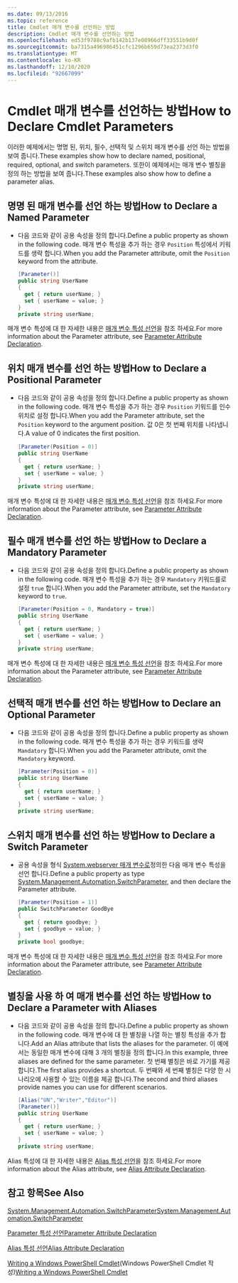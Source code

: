 ```yaml
---
ms.date: 09/13/2016
ms.topic: reference
title: Cmdlet 매개 변수를 선언하는 방법
description: Cmdlet 매개 변수를 선언하는 방법
ms.openlocfilehash: ed53f9788c9afb142b137e08966dff33551b9d0f
ms.sourcegitcommit: ba7315a496986451cfc1296b659d73ea2373d3f0
ms.translationtype: MT
ms.contentlocale: ko-KR
ms.lasthandoff: 12/10/2020
ms.locfileid: "92667099"
---
```

# <a name="how-to-declare-cmdlet-parameters"></a><span data-ttu-id="8f7dd-103">Cmdlet 매개 변수를 선언하는 방법</span><span class="sxs-lookup"><span data-stu-id="8f7dd-103">How to Declare Cmdlet Parameters</span></span>

<span data-ttu-id="8f7dd-104">이러한 예제에서는 명명 된, 위치, 필수, 선택적 및 스위치 매개 변수를 선언 하는 방법을 보여 줍니다.</span><span class="sxs-lookup"><span data-stu-id="8f7dd-104">These examples show how to declare named, positional, required, optional, and switch parameters.</span></span> <span data-ttu-id="8f7dd-105">또한이 예제에서는 매개 변수 별칭을 정의 하는 방법을 보여 줍니다.</span><span class="sxs-lookup"><span data-stu-id="8f7dd-105">These examples also show how to define a parameter alias.</span></span>

## <a name="how-to-declare-a-named-parameter"></a><span data-ttu-id="8f7dd-106">명명 된 매개 변수를 선언 하는 방법</span><span class="sxs-lookup"><span data-stu-id="8f7dd-106">How to Declare a Named Parameter</span></span>

- <span data-ttu-id="8f7dd-107">다음 코드와 같이 공용 속성을 정의 합니다.</span><span class="sxs-lookup"><span data-stu-id="8f7dd-107">Define a public property as shown in the following code.</span></span> <span data-ttu-id="8f7dd-108">매개 변수 특성을 추가 하는 경우 `Position` 특성에서 키워드를 생략 합니다.</span><span class="sxs-lookup"><span data-stu-id="8f7dd-108">When you add the Parameter attribute, omit the `Position` keyword from the attribute.</span></span>

    ```csharp
    [Parameter()]
    public string UserName
    {
      get { return userName; }
      set { userName = value; }
    }
    private string userName;
    ```

<span data-ttu-id="8f7dd-109">매개 변수 특성에 대 한 자세한 내용은 [매개 변수 특성 선언](./parameter-attribute-declaration.md)을 참조 하세요.</span><span class="sxs-lookup"><span data-stu-id="8f7dd-109">For more information about the Parameter attribute, see [Parameter Attribute Declaration](./parameter-attribute-declaration.md).</span></span>

## <a name="how-to-declare-a-positional-parameter"></a><span data-ttu-id="8f7dd-110">위치 매개 변수를 선언 하는 방법</span><span class="sxs-lookup"><span data-stu-id="8f7dd-110">How to Declare a Positional Parameter</span></span>

- <span data-ttu-id="8f7dd-111">다음 코드와 같이 공용 속성을 정의 합니다.</span><span class="sxs-lookup"><span data-stu-id="8f7dd-111">Define a public property as shown in the following code.</span></span> <span data-ttu-id="8f7dd-112">매개 변수 특성을 추가 하는 경우 `Position` 키워드를 인수 위치로 설정 합니다.</span><span class="sxs-lookup"><span data-stu-id="8f7dd-112">When you add the Parameter attribute, set the `Position` keyword to the argument position.</span></span> <span data-ttu-id="8f7dd-113">값 0은 첫 번째 위치를 나타냅니다.</span><span class="sxs-lookup"><span data-stu-id="8f7dd-113">A value of 0 indicates the first position.</span></span>

    ```csharp
    [Parameter(Position = 0)]
    public string UserName
    {
      get { return userName; }
      set { userName = value; }
    }
    private string userName;
    ```

<span data-ttu-id="8f7dd-114">매개 변수 특성에 대 한 자세한 내용은 [매개 변수 특성 선언](./parameter-attribute-declaration.md)을 참조 하세요.</span><span class="sxs-lookup"><span data-stu-id="8f7dd-114">For more information about the Parameter attribute, see [Parameter Attribute Declaration](./parameter-attribute-declaration.md).</span></span>

## <a name="how-to-declare-a-mandatory-parameter"></a><span data-ttu-id="8f7dd-115">필수 매개 변수를 선언 하는 방법</span><span class="sxs-lookup"><span data-stu-id="8f7dd-115">How to Declare a Mandatory Parameter</span></span>

- <span data-ttu-id="8f7dd-116">다음 코드와 같이 공용 속성을 정의 합니다.</span><span class="sxs-lookup"><span data-stu-id="8f7dd-116">Define a public property as shown in the following code.</span></span> <span data-ttu-id="8f7dd-117">매개 변수 특성을 추가 하는 경우 `Mandatory` 키워드를로 설정 `true` 합니다.</span><span class="sxs-lookup"><span data-stu-id="8f7dd-117">When you add the Parameter attribute, set the `Mandatory` keyword to `true`.</span></span>

    ```csharp
    [Parameter(Position = 0, Mandatory = true)]
    public string UserName
    {
      get { return userName; }
      set { userName = value; }
    }
    private string userName;
    ```

<span data-ttu-id="8f7dd-118">매개 변수 특성에 대 한 자세한 내용은 [매개 변수 특성 선언](./parameter-attribute-declaration.md)을 참조 하세요.</span><span class="sxs-lookup"><span data-stu-id="8f7dd-118">For more information about the Parameter attribute, see [Parameter Attribute Declaration](./parameter-attribute-declaration.md).</span></span>

## <a name="how-to-declare-an-optional-parameter"></a><span data-ttu-id="8f7dd-119">선택적 매개 변수를 선언 하는 방법</span><span class="sxs-lookup"><span data-stu-id="8f7dd-119">How to Declare an Optional Parameter</span></span>

- <span data-ttu-id="8f7dd-120">다음 코드와 같이 공용 속성을 정의 합니다.</span><span class="sxs-lookup"><span data-stu-id="8f7dd-120">Define a public property as shown in the following code.</span></span> <span data-ttu-id="8f7dd-121">매개 변수 특성을 추가 하는 경우 키워드를 생략 `Mandatory` 합니다.</span><span class="sxs-lookup"><span data-stu-id="8f7dd-121">When you add the Parameter attribute, omit the `Mandatory` keyword.</span></span>

    ```csharp
    [Parameter(Position = 0)]
    public string UserName
    {
      get { return userName; }
      set { userName = value; }
    }
    private string userName;
    ```

## <a name="how-to-declare-a-switch-parameter"></a><span data-ttu-id="8f7dd-122">스위치 매개 변수를 선언 하는 방법</span><span class="sxs-lookup"><span data-stu-id="8f7dd-122">How to Declare a Switch Parameter</span></span>

- <span data-ttu-id="8f7dd-123">공용 속성을 형식 [System.webserver 매개 변수로](/dotnet/api/System.Management.Automation.SwitchParameter)정의한 다음 매개 변수 특성을 선언 합니다.</span><span class="sxs-lookup"><span data-stu-id="8f7dd-123">Define a public property as type [System.Management.Automation.SwitchParameter](/dotnet/api/System.Management.Automation.SwitchParameter), and then declare the Parameter attribute.</span></span>

    ```csharp
    [Parameter(Position = 1)]
    public SwitchParameter GoodBye
    {
      get { return goodbye; }
      set { goodbye = value; }
    }
    private bool goodbye;
    ```

<span data-ttu-id="8f7dd-124">매개 변수 특성에 대 한 자세한 내용은 [매개 변수 특성 선언](./parameter-attribute-declaration.md)을 참조 하세요.</span><span class="sxs-lookup"><span data-stu-id="8f7dd-124">For more information about the Parameter attribute, see [Parameter Attribute Declaration](./parameter-attribute-declaration.md).</span></span>

## <a name="how-to-declare-a-parameter-with-aliases"></a><span data-ttu-id="8f7dd-125">별칭을 사용 하 여 매개 변수를 선언 하는 방법</span><span class="sxs-lookup"><span data-stu-id="8f7dd-125">How to Declare a Parameter with Aliases</span></span>

- <span data-ttu-id="8f7dd-126">다음 코드와 같이 공용 속성을 정의 합니다.</span><span class="sxs-lookup"><span data-stu-id="8f7dd-126">Define a public property as shown in the following code.</span></span> <span data-ttu-id="8f7dd-127">매개 변수에 대 한 별칭을 나열 하는 별칭 특성을 추가 합니다.</span><span class="sxs-lookup"><span data-stu-id="8f7dd-127">Add an Alias attribute that lists the aliases for the parameter.</span></span> <span data-ttu-id="8f7dd-128">이 예에서는 동일한 매개 변수에 대해 3 개의 별칭을 정의 합니다.</span><span class="sxs-lookup"><span data-stu-id="8f7dd-128">In this example, three aliases are defined for the same parameter.</span></span> <span data-ttu-id="8f7dd-129">첫 번째 별칭은 바로 가기를 제공 합니다.</span><span class="sxs-lookup"><span data-stu-id="8f7dd-129">The first alias provides a shortcut.</span></span> <span data-ttu-id="8f7dd-130">두 번째와 세 번째 별칭은 다양 한 시나리오에 사용할 수 있는 이름을 제공 합니다.</span><span class="sxs-lookup"><span data-stu-id="8f7dd-130">The second and third aliases provide names you can use for different scenarios.</span></span>

    ```csharp
    [Alias("UN","Writer","Editor")]
    [Parameter()]
    public string UserName
    {
      get { return userName; }
      set { userName = value; }
    }
    private string userName;
    ```

<span data-ttu-id="8f7dd-131">Alias 특성에 대 한 자세한 내용은 [Alias 특성 선언](./alias-attribute-declaration.md)을 참조 하세요.</span><span class="sxs-lookup"><span data-stu-id="8f7dd-131">For more information about the Alias attribute, see [Alias Attribute Declaration](./alias-attribute-declaration.md).</span></span>

## <a name="see-also"></a><span data-ttu-id="8f7dd-132">참고 항목</span><span class="sxs-lookup"><span data-stu-id="8f7dd-132">See Also</span></span>

[<span data-ttu-id="8f7dd-133">System.Management.Automation.SwitchParameter</span><span class="sxs-lookup"><span data-stu-id="8f7dd-133">System.Management.Automation.SwitchParameter</span></span>](/dotnet/api/System.Management.Automation.SwitchParameter)

[<span data-ttu-id="8f7dd-134">Parameter 특성 선언</span><span class="sxs-lookup"><span data-stu-id="8f7dd-134">Parameter Attribute Declaration</span></span>](./parameter-attribute-declaration.md)

[<span data-ttu-id="8f7dd-135">Alias 특성 선언</span><span class="sxs-lookup"><span data-stu-id="8f7dd-135">Alias Attribute Declaration</span></span>](./alias-attribute-declaration.md)

<span data-ttu-id="8f7dd-136">[Writing a Windows PowerShell Cmdlet](./writing-a-windows-powershell-cmdlet.md)(Windows PowerShell Cmdlet 작성)</span><span class="sxs-lookup"><span data-stu-id="8f7dd-136">[Writing a Windows PowerShell Cmdlet](./writing-a-windows-powershell-cmdlet.md)</span></span>
